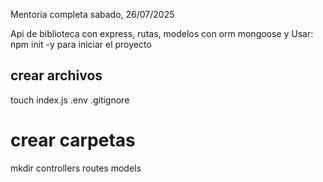 Mentoria completa sabado, 26/07/2025

Api de biblioteca con express, rutas, modelos con orm mongoose y
Usar: npm init -y para iniciar el proyecto 

## crear archivos
touch index.js .env .gitignore

# crear carpetas
mkdir controllers routes models

